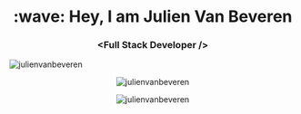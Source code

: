 <h1 align="center">:wave: Hey, I am Julien Van Beveren</h1>
<h3 align="center">&#60;Full Stack Developer /&#62;</h3>

<p align="left"> <img src="https://komarev.com/ghpvc/?username=julienvanbeveren&label=Profile%20views&color=0e75b6&style=flat" alt="julienvanbeveren" /> </p>

<p align="center"><img align="center" src="https://github-readme-stats.vercel.app/api/top-langs?username=julienvanbeveren&show_icons=true&locale=en&layout=compact" alt="julienvanbeveren" /></p>
<p align="center"><img align="center" src="https://github-readme-streak-stats.herokuapp.com/?user=julienvanbeveren&" alt="julienvanbeveren" /></p>
<!--
**julienvanbeveren/julienvanbeveren** is a ✨ _special_ ✨ repository because its `README.md` (this file) appears on your GitHub profile.

Here are some ideas to get you started:

- 🔭 I’m currently working on ...
- 🌱 I’m currently learning ...
- 👯 I’m looking to collaborate on ...
- 🤔 I’m looking for help with ...
- 💬 Ask me about ...
- 📫 How to reach me: ...
- 😄 Pronouns: ...
- ⚡ Fun fact: ...
-->
